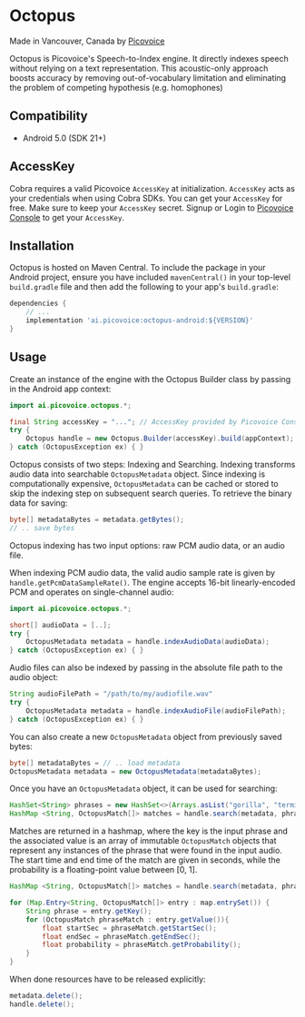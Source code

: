 # Octopus

Made in Vancouver, Canada by [Picovoice](https://picovoice.ai)

Octopus is Picovoice's Speech-to-Index engine. It directly indexes speech without relying on a text representation. This
acoustic-only approach boosts accuracy by removing out-of-vocabulary limitation and eliminating the problem of competing
hypothesis (e.g. homophones)

## Compatibility

- Android 5.0 (SDK 21+)

## AccessKey

Cobra requires a valid Picovoice `AccessKey` at initialization. `AccessKey` acts as your credentials when using Cobra SDKs.
You can get your `AccessKey` for free. Make sure to keep your `AccessKey` secret. 
Signup or Login to [Picovoice Console](https://console.picovoice.ai/) to get your `AccessKey`.

## Installation

Octopus is hosted on Maven Central. To include the package in your Android project, ensure you have
included `mavenCentral()` in your top-level `build.gradle` file and then add the following to your
app's `build.gradle`:

```groovy
dependencies {
    // ...
    implementation 'ai.picovoice:octopus-android:${VERSION}'
}
```

## Usage

Create an instance of the engine with the Octopus Builder class by passing in the Android app context:

```java
import ai.picovoice.octopus.*;

final String accessKey = "..."; // AccessKey provided by Picovoice Console (https://picovoice.ai/console/)
try {
    Octopus handle = new Octopus.Builder(accessKey).build(appContext);
} catch (OctopusException ex) { }
```

Octopus consists of two steps: Indexing and Searching.
Indexing transforms audio data into searchable `OctopusMetadata` object. Since indexing is computationally expensive,
`OctopusMetadata` can be cached or stored to skip the indexing step on subsequent search queries.
To retrieve the binary data for saving:
```java
byte[] metadataBytes = metadata.getBytes();
// .. save bytes
```

Octopus indexing has two input options: raw PCM audio data, or an audio file.

When indexing PCM audio data, the valid audio sample rate is given by `handle.getPcmDataSampleRate()`.
The engine accepts 16-bit linearly-encoded PCM and operates on single-channel audio:

```java
import ai.picovoice.octopus.*;

short[] audioData = [..];
try {
    OctopusMetadata metadata = handle.indexAudioData(audioData);
} catch (OctopusException ex) { }
```

Audio files can also be indexed by passing in the absolute file path to the audio object:

```java
String audioFilePath = "/path/to/my/audiofile.wav"
try {
    OctopusMetadata metadata = handle.indexAudioFile(audioFilePath);
} catch (OctopusException ex) { }
```

You can also create a new `OctopusMetadata` object from previously saved bytes:
```java
byte[] metadataBytes = // .. load metadata
OctopusMetadata metadata = new OctopusMetadata(metadataBytes);
```

Once you have an `OctopusMetadata` object, it can be used for searching:

```java
HashSet<String> phrases = new HashSet<>(Arrays.asList("gorilla", "terminator"));
HashMap <String, OctopusMatch[]> matches = handle.search(metadata, phrases);
```

Matches are returned in a hashmap, where the key is the input phrase and the associated value is an array
of immutable `OctopusMatch` objects that represent any instances of the phrase that were found in the input audio. 
The start time and end time of the match are given in seconds, while the probability is a floating-point value between [0, 1].

```java
HashMap <String, OctopusMatch[]> matches = handle.search(metadata, phrases);

for (Map.Entry<String, OctopusMatch[]> entry : map.entrySet()) {
    String phrase = entry.getKey();
    for (OctopusMatch phraseMatch : entry.getValue()){
        float startSec = phraseMatch.getStartSec();
        float endSec = phraseMatch.getEndSec();
        float probability = phraseMatch.getProbability();
    }
}
```

When done resources have to be released explicitly:

```java
metadata.delete();
handle.delete();
```
